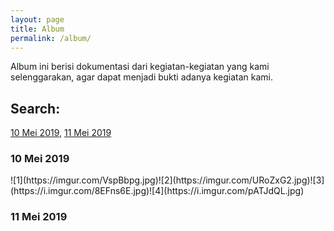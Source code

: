 ```yaml
---
layout: page
title: Album
permalink: /album/
---
```


Album ini berisi dokumentasi dari kegiatan-kegiatan yang kami selenggarakan, agar dapat menjadi bukti adanya kegiatan kami.

## Search:
[10 Mei 2019](#1052019), [11 Mei 2019](#1152019)

<h3 id="1052019">10 Mei 2019</h3> 
![1](https://imgur.com/VspBbpg.jpg)![2](https://imgur.com/URoZxG2.jpg)![3](https://i.imgur.com/8EFns6E.jpg)![4](https://i.imgur.com/pATJdQL.jpg)

<h3 id="1152019">11 Mei 2019</h3>


